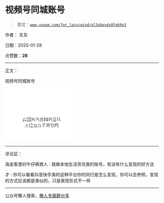 # 视频号同城账号

> 原文：[`www.yuque.com/for_lazy/wind/ol3xbosds8fok9n3`](https://www.yuque.com/for_lazy/wind/ol3xbosds8fok9n3)

作者： 东东

日期：2025-01-28

点赞数：**28**

* * *

正文：

视频号同城账号

![](img/f10069130ab83f6bcc9c0a488aa35f3a.png "None")

* * *

评论区：

淘金客里的牛仔裤商人 : 我做本地生活资讯类的账号，有没有什么变现的好方法

才 : 你可以看看抖音快手类的这种平台你的同行是怎么变现，你可以去参照，变现的方式应该都是类似的，只是表现形式不一样

* * *

公众号懒人搜索，[懒人专属群分享](https://lazybook.fun/#/blog/group)